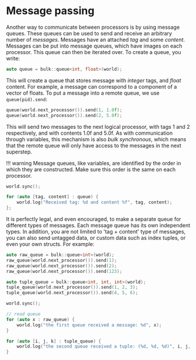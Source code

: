 Message passing
===============

Another way to communicate between processors is by using message
queues. These queues can be used to send and receive an arbitrary number
of *messages*. Messages have an attached *tag* and some *content*.
Messages can be put into message queues, which have images on each
processor. This queue can then be iterated over. To create a queue, you
write:

```cpp
auto queue = bulk::queue<int, float>(world);
```

This will create a queue that stores message with *integer* tags, and
*float* content. For example, a message can correspond to a component of
a vector of floats. To put a message into a remote queue, we use
`queue(pid).send`:

```cpp
queue(world.next_processor()).send(1, 1.0f);
queue(world.next_processor()).send(2, 5.0f);
```

This will send two messages to the next logical processor, with tags 1
and 2 respectively, and with contents 1.0f and 5.0f. As with
communication through variables, this mechanism is also
*bulk synchronous*, which means that the remote queue will only have
access to the messages in the next superstep.

!!! warning
    Message queues, like variables, are identified by the order in which
    they are constructed. Make sure this order is the same on each
    processor.

```cpp
world.sync();

for (auto [tag, content] : queue) {
    world.log("Received tag: %d and content %f", tag, content);
};
```

It is perfectly legal, and even encouraged, to make a separate queue for
different types of messages. Each message queue has its own independent
types. In addition, you are not limited to 'tag + content' type of messages, you can also send untagged data, or custom data such as index tuples, or even your own structs. For example:

```cpp
auto raw_queue = bulk::queue<int>(world);
raw_queue(world.next_processor()).send(1);
raw_queue(world.next_processor()).send(2);
raw_queue(world.next_processor()).send(123);

auto tuple_queue = bulk::queue<int, int, int>(world);
tuple_queue(world.next_processor()).send(1, 2, 3);
tuple_queue(world.next_processor()).send(4, 5, 6);

world.sync();

// read queue
for (auto x : raw_queue) {
    world.log("the first queue received a message: %d", x);
}

for (auto [i, j, k] : tuple_queue) {
    world.log("the second queue received a tuple: (%d, %d, %d)", i, j, k);
}
```
